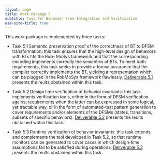 ```yaml
---
layout: page
title: Work Package 5
subtitle: Tool for Behavior Tree Integration and Verification
use-site-title: true
---
```


This work package is implemented by three tasks:


- Task 5.1 Semantic preservation proof of the correctness of BT to DFSM transformation: this task ensures that the high-level design of behaviors with BTs fits the Rob-
MoSys framework and that the corresponding encoding implements correctly the semantics of
BTs. To meet both requirements, this task seeks to provide a formal assurance that the compiler
correctly implements the BT, yielding a representation which can be plugged in the RobMoSys
framework flawlessly.
[Deliverable 5.1](https://github.com/CARVE-ROBMOSYS/Coordination/blob/master/deliverables/D5.1%20Model%20transformation%20and%20correctness%20proof.pdf) presents the reults obstained within this task.

- Task 5.2 Design time verification of behavior invariants: this task
implements verification tools, either in the form of DFSM verification against requirements when
the latter can be expressed in some logical, yet tractable way, or in the form of automated-test
pattern generation to cover requirements and/or elements of the DFSMs (states, transitions,
subsets of specific behaviors).
[Deliverable 5.2](https://github.com/CARVE-ROBMOSYS/Coordination/blob/master/deliverables/D5.2%20Tools%20for%20verification%20of%20Behavior%20Trees.pdf) presents the reults obstained within this task.

- Task 5.3 Runtime verification of behavior invariants: this task
extends and complements the tool developed in Task 5.2, so that runtime monitors can be generated
to cover cases in which design-time assumptions fail to be satisfied during operations.
[Deliverable 5.3](https://github.com/CARVE-ROBMOSYS/Coordination/blob/master/deliverables/D5.3%20Combining%20Statis%20and%20Runtime%20Verification%20of%20Behavior%20Trees.pdf) presents the reults obstained within this task.
